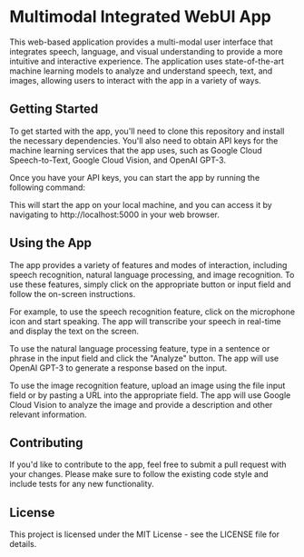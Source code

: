 # Multimodal Integrated WebUI App

This web-based application provides a multi-modal user interface that integrates speech, language, and visual understanding to provide a more intuitive and interactive experience. The application uses state-of-the-art machine learning models to analyze and understand speech, text, and images, allowing users to interact with the app in a variety of ways.

## Getting Started

To get started with the app, you'll need to clone this repository and install the necessary dependencies. You'll also need to obtain API keys for the machine learning services that the app uses, such as Google Cloud Speech-to-Text, Google Cloud Vision, and OpenAI GPT-3.

Once you have your API keys, you can start the app by running the following command:


This will start the app on your local machine, and you can access it by navigating to http://localhost:5000 in your web browser.

## Using the App

The app provides a variety of features and modes of interaction, including speech recognition, natural language processing, and image recognition. To use these features, simply click on the appropriate button or input field and follow the on-screen instructions.

For example, to use the speech recognition feature, click on the microphone icon and start speaking. The app will transcribe your speech in real-time and display the text on the screen.

To use the natural language processing feature, type in a sentence or phrase in the input field and click the "Analyze" button. The app will use OpenAI GPT-3 to generate a response based on the input.

To use the image recognition feature, upload an image using the file input field or by pasting a URL into the appropriate field. The app will use Google Cloud Vision to analyze the image and provide a description and other relevant information.

## Contributing

If you'd like to contribute to the app, feel free to submit a pull request with your changes. Please make sure to follow the existing code style and include tests for any new functionality.

## License

This project is licensed under the MIT License - see the LICENSE file for details.
